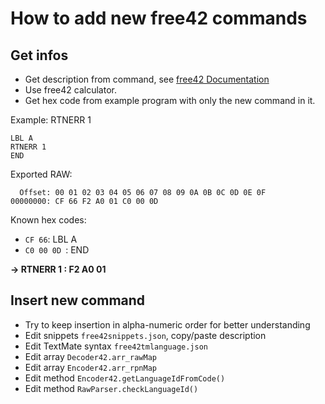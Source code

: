 # How to add new free42 commands

## Get infos

- Get description from command, see [free42 Documentation](https://thomasokken.com/free42/#doc)
- Use free42 calculator.
- Get hex code from example program with only the new command in it.

Example: RTNERR 1
```
LBL A
RTNERR 1
END
```

Exported RAW:

```
  Offset: 00 01 02 03 04 05 06 07 08 09 0A 0B 0C 0D 0E 0F
00000000: CF 66 F2 A0 01 C0 00 0D 
```

Known hex codes:
- `CF 66`: LBL A
- `C0 00 0D `: END

__-> RTNERR 1 : F2 A0 01__
## Insert new command

- Try to keep insertion in alpha-numeric order for better understanding
- Edit snippets `free42snippets.json`, copy/paste description
- Edit TextMate syntax `free42tmlanguage.json`
- Edit array `Decoder42.arr_rawMap`
- Edit array `Encoder42.arr_rpnMap`
- Edit method `Encoder42.getLanguageIdFromCode()`
- Edit method `RawParser.checkLanguageId()`